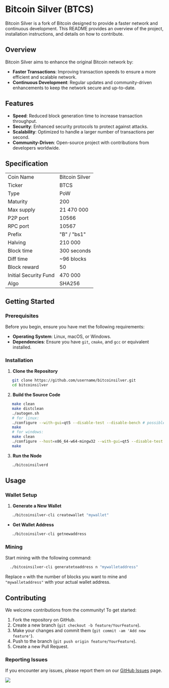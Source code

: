 # Bitcoin Silver (BTCS)

Bitcoin Silver is a fork of Bitcoin designed to provide a faster network and continuous development. This README provides an overview of the project, installation instructions, and details on how to contribute.

## Overview

Bitcoin Silver aims to enhance the original Bitcoin network by:
- **Faster Transactions**: Improving transaction speeds to ensure a more efficient and scalable network.
- **Continuous Development**: Regular updates and community-driven enhancements to keep the network secure and up-to-date.

## Features

- **Speed**: Reduced block generation time to increase transaction throughput.
- **Security**: Enhanced security protocols to protect against attacks.
- **Scalability**: Optimized to handle a larger number of transactions per second.
- **Community-Driven**: Open-source project with contributions from developers worldwide.

## Specification

<table>
<tr><td>Coin Name</td><td>Bitcoin Silver</td></tr>
<tr><td>Ticker</td><td>BTCS</td></tr>
<tr><td>Type</td><td>PoW</td></tr>
<tr><td>Maturity</td><td>200</td></tr>
<tr><td>Max supply</td><td>21 470 000</td></tr>
<tr><td>P2P port</td><td>10566</td></tr>
<tr><td>RPC port</td><td>10567</td></tr>
<tr><td>Prefix</td><td>"B" / "bs1"</td></tr>
<tr><td>Halving</td><td>210 000</td></tr>
<tr><td>Block time</td><td>300 seconds</td></tr>
<tr><td>Diff time</td><td>~96 blocks</td></tr>
<tr><td>Block reward</td><td>50</td></tr>
<tr><td>Initial Security Fund</td><td>470 000</td></tr>
<tr><td>Algo</td><td>SHA256</td></tr>
</table>

## Getting Started

### Prerequisites

Before you begin, ensure you have met the following requirements:
- **Operating System**: Linux, macOS, or Windows.
- **Dependencies**: Ensure you have `git`, `cmake`, and `gcc` or equivalent installed.

### Installation

1. **Clone the Repository**
```bash
   git clone https://github.com/username/bitcoinsilver.git
   cd bitcoinsilver
```

2. **Build the Source Code**
```bash
   make clean
   make distclean
   ./autogen.sh
   # for linux:
   ./configure --with-gui=qt5 --disable-test --disable-bench # possible arguments: --disable-wallet --without-gui
   make
   # for windows:
   make clean
   ./configure --host=x86_64-w64-mingw32 --with-gui=qt5 --disable-test --disable-bench
   make
```

   3. **Run the Node**
```bash
   ./bitcoinsilverd
```
## Usage

### Wallet Setup

1.  **Generate a New Wallet**
```bash
   ./bitcoinsilver-cli createwallet "mywallet"
```
    
-   **Get Wallet Address**
```bash
   ./bitcoinsilver-cli getnewaddress
```
### Mining

Start mining with the following command:
```bash
  ./bitcoinsilver-cli generatetoaddress n "mywalletaddress"
```
Replace `n` with the number of blocks you want to mine and `"mywalletaddress"` with your actual wallet address.

## Contributing

We welcome contributions from the community! To get started:

1.  Fork the repository on GitHub.
2.  Create a new branch (`git checkout -b feature/YourFeature`).
3.  Make your changes and commit them (`git commit -am 'Add new feature'`).
4.  Push to the branch (`git push origin feature/YourFeature`).
5.  Create a new Pull Request.

### Reporting Issues

If you encounter any issues, please report them on our [GitHub Issues](https://github.com/MrVistos/bitcoinsilver/issues) page.

[<img src="https://camo.githubusercontent.com/b15646585366435f766c6e4e0e1999d2a6ea59925bb78836519aabd882169c59/68747470733a2f2f63646e2e7261776769742e636f6d2f4e4e54696e2f646973636f72642d6c6f676f2f66343333333334342f7372632f6173736574732f616e696d61746564646973636f72642e737667">](https://discord.gg/MCGn7dzvgd)
